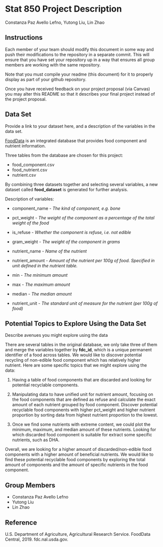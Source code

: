 Stat 850 Project Description
================
Constanza Paz Avello Lefno, Yutong Liu, Lin Zhao

## Instructions

Each member of your team should modify this document in some way and
push their modifications to the repository in a separate commit. This
will ensure that you have set your repository up in a way that ensures
all group members are working with the same repository.

Note that you must compile your readme (this document) for it to
properly display as part of your github repository.

Once you have received feedback on your project proposal (via Canvas)
you may alter this README so that it describes your final project
instead of the project proposal.

## Data Set

Provide a link to your dataset here, and a description of the variables
in the data
set.

[FoodData](https://fdc.nal.usda.gov/fdc-datasets/FoodData_Central_csv_2020-04-29.zip)
is an integrated database that provides food component and nutrient
information.

Three tables from the database are chosen for this project:

  - food\_component.csv
  - food\_nutrient.csv
  - nutrient.csv

By combining three datasets together and selecting several variables, a
new dataset called **food\_dataset** is generated for further analysis.

Description of variables:

  - component\_name - *The kind of component, e.g. bone*

  - pct\_weight - *The weight of the component as a percentage of the
    total weight of the food*

  - is\_refuse - *Whether the component is refuse, i.e. not edible*

  - gram\_weight - *The weight of the component in grams*

  - nutrient\_name - *Name of the nutrient*

  - nutrient\_amount - *Amount of the nutrient per 100g of food.
    Specified in unit defined in the nutrient table.*

  - min - *The minimum amount*

  - max - *The maximum amount*

  - median - *The median amount*

  - nutrient\_unit - *The standard unit of measure for the nutrient (per
    100g of food)*

## Potential Topics to Explore Using the Data Set

Describe avenues you might explore using the data

There are several tables in the original database, we only take three of
them and merge the variables together by **fdc\_id**, which is a unique
permanent identifier of a food across tables. We would like to discover
potential recycling of non-edible food component which has relatively
higher nutrient. Here are some specific topics that we might explore
using the data:

1.  Having a table of food components that are discarded and looking for
    potential recyclable components.

2.  Manipulating data to have unified unit for nutrient amount, focusing
    on the food components that are defined as refuse and calculate the
    exact amount of each nutrient grouped by food component. Discover
    potential recyclable food components with higher pct\_weight and
    higher nutrient proportion by sorting data from highest nutrient
    proportion to the lowest.

3.  Once we find some nutrients with extreme content, we could plot the
    minimum, maximum, and median amount of these nutrients. Looking for
    which discarded food component is suitable for extract some specific
    nutrients, such as DHA.

Overall, we are looking for a higher amount of discarded/non-edible food
components with a higher amount of beneficial nutrients. We would like
to find these potential recyclable food components by exploring the
total amount of components and the amount of specific nutrients in the
food component.

## Group Members

  - Constanza Paz Avello Lefno
  - Yutong Liu
  - Lin Zhao

## Reference

U.S. Department of Agriculture, Agricultural Research Service. FoodData
Central, 2019. fdc.nal.usda.gov.
